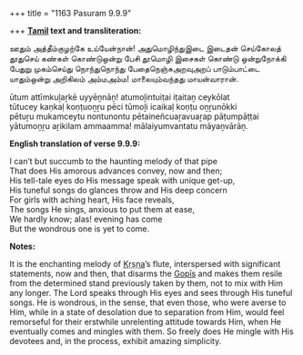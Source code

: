 +++
title = "1163 Pasuram 9.9.9"

+++
**[Tamil](/definition/tamil#history "show Tamil definitions") text and transliteration:**

ஊதும் அத்தீம்குழற்கே உய்யேன்நான்! அதுமொழிந்துஇடை இடைதன் செய்கோலத்  
தூதுசெய் கண்கள் கொண்டுஒன்று பேசி தூமொழி இசைகள் கொண்டு ஒன்றுநோக்கி  
பேதுறு முகம்செய்து நொந்துநொந்து பேதைநெஞ்சுஅறவுஅறப் பாடும்பாட்டை  
யாதும்ஒன்று அறிகிலம் அம்மஅம்ம! மாலையும்வந்தது மாயன்வாரான்.

ūtum attīmkuḻaṟkē uyyēṉnāṉ! atumoḻintuiṭai iṭaitaṉ ceykōlat  
tūtucey kaṇkaḷ koṇṭuoṉṟu pēci tūmoḻi icaikaḷ koṇṭu oṉṟunōkki  
pētuṟu mukamceytu nontunontu pētaineñcuaṟavuaṟap pāṭumpāṭṭai  
yātumoṉṟu aṟikilam ammaamma! mālaiyumvantatu māyaṉvārāṉ.

**English translation of verse 9.9.9:**

I can’t but succumb to the haunting melody of that pipe  
That does His amorous advances convey, now and then;  
His tell-tale eyes do His message speak with unique get-up,  
His tuneful songs do glances throw and His deep concern  
For girls with aching heart, His face reveals,  
The songs He sings, anxious to put them at ease,  
We hardly know; alas! evening has come  
But the wondrous one is yet to come.

**Notes:**

It is the enchanting melody of [Kṛṣṇa](/definition/krishna#vaishnavism "show Kṛṣṇa definitions")’s flute, interspersed with significant statements, now and then, that disarms the [Gopīs](/definition/gopi#vaishnavism "show Gopīs definitions") and makes them resile from the determined stand previously taken by them, not to mix with Him any longer. The Lord speaks through His eyes and sees through His tuneful songs. He is wondrous, in the sense, that even those, who were averse to Him, while in a state of desolation due to separation from Him, would feel remorseful for their erstwhile unrelenting attitude towards Him, when He eventually comes and mingles with them. So freely does He mingle with His devotees and, in the process, exhibit amazing simplicity.



